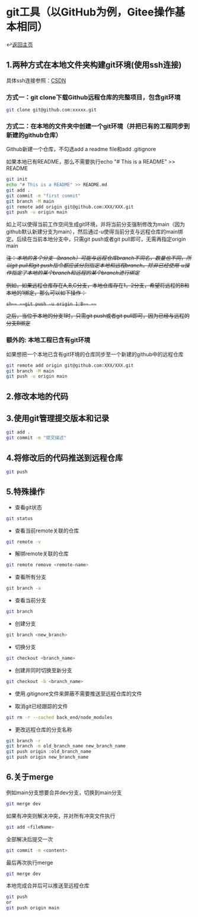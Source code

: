 # git工具（以GitHub为例，Gitee操作基本相同）

↩️[返回主页]

## 1.两种方式在本地文件夹构建git环境(使用ssh连接)

具体ssh连接参照：[CSDN]

### 方式一：git clone下载Github远程仓库的完整项目，包含git环境

```sh
git clone git@github.com:xxxxx.git
```

### 方式二：在本地的文件夹中创建一个git环境（并把已有的工程同步到新建的github仓库）

Github新建一个仓库，不勾选add a readme file和add .gitignore

如果本地已有README，那么不需要执行echo "# This is a README" >> README

```sh
git init
echo "# This is a README" >> README.md
git add .
git commit -m "first commit"
git branch -M main
git remote add origin git@github.com:XXX/XXX.git
git push -u origin main
```

如上可以使得当前工作空间生成git环境，并将当前分支强制修改为main（因为github默认新建分支为main），然后通过-u使得当前分支与远程仓库的main绑定。后续在当前本地分支中，只需git push或者git pull即可，无需再指定origin main

~~注：_本地的各个分支（branch）可能与远程仓库branch不同名，数量也不同，所以git pull和git push指令都应该分别指定本地和远程branch。除非已经使用-u操作指定了本地的某个branch和远程的某个branch进行绑定_~~

~~例如，如果远程仓库存在A,B,C分支，本地仓库存在1，2分支，希望将远程的B和本地的1绑定，那么可以如下操作：~~

~~```sh~~
~~git push -u origin 1:B~~
~~```~~

~~之后，当位于本地的分支1时，只需git push或者git pull即可，因为已经与远程的分支B绑定~~

### 额外的: 本地工程已含有git环境

如果想把一个本地已含有git环境的仓库同步至一个新建的github中的远程仓库

```sh
git remote add origin git@github.com:XXX/XXX.git
git branch -M main
git push -u origin main
```

## 2.修改本地的代码

## 3.使用git管理提交版本和记录

```sh
git add .
git commit -m "提交描述"
```

## 4.将修改后的代码推送到远程仓库

```sh
git push
```

## 5.特殊操作

* 查看git状态

```sh
git status
```

* 查看当前remote关联的仓库

```sh
git remote -v
```

* 解绑remote关联的仓库

```sh
git remote remove <remote-name>
```

* 查看所有分支

```sh
git branch -a
```

* 查看当前分支

```sh
git branch
```

* 创建分支

```sh
git branch <new_branch>
```

* 切换分支

```sh
git checkout <branch_name>
```

* 创建并同时切换至新分支

```sh
git checkout -b <branch_name>
```

* 使用.gitignore文件来屏蔽不需要推送至远程仓库的文件

* 取消git已经跟踪的文件

```sh
git rm -r --cached back_end/node_modules
```

* 更改远程仓库的分支名称

```sh
git branch -r
git branch -m old_branch_name new_branch_name
git push origin :old_branch_name
git push origin new_branch_name
```

## 6.关于merge

例如main分支想要合并dev分支，切换到main分支

```sh
git merge dev
```

如果有冲突则解决冲突，并对所有冲突文件执行

```sh
git add <fileName>
```

全部解决后提交一次

```sh
git commit -m <content>
```

最后再次执行merge

```sh
git merge dev
```

本地完成合并后可以推送至远程仓库

```sh
git push
or
git push origin main
```

[返回主页]:../README.md
[CSDN]:https://blog.csdn.net/weixin_42310154/article/details/118340458
